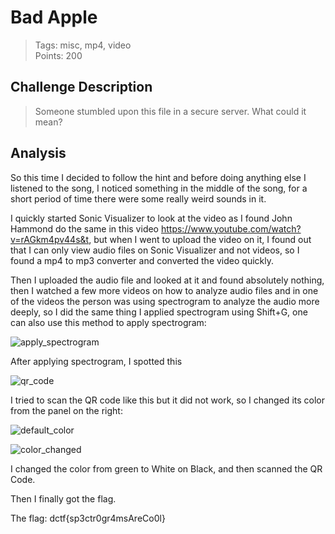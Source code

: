 # Bad Apple


> Tags: misc, mp4, video  
> Points: 200

## Challenge Description
> Someone stumbled upon this file in a secure server. What could it mean?


## Analysis
So this time I decided to follow the hint and before doing anything else I listened to the song, I noticed something in the middle of the song, for a short period of time there were some really weird sounds in it.

I quickly started Sonic Visualizer to look at the video as I found John Hammond do the same in this video https://www.youtube.com/watch?v=rAGkm4pv44s&t, but when I went to upload the video on it, I found out that I can only view audio files on Sonic Visualizer and not videos, so I found a mp4 to mp3 converter and converted the video quickly.

Then I uploaded the audio file and looked at it and found absolutely nothing, then I watched a few more videos on how to analyze audio files and in one of the videos the person was using spectrogram to analyze the audio more deeply, so I did the same thing I applied spectrogram using Shift+G, one can also use this method to apply spectrogram:

![apply_spectrogram](https://github.com/thirty2/CTF-Writeups/blob/master/2021/dCTF/misc/Bad-apple/apply_spectrogram.png)

After applying spectrogram, I spotted this
 
![qr_code](https://github.com/thirty2/CTF-Writeups/blob/master/2021/dCTF/misc/Bad-apple/qr_code.png)

I tried to scan the QR code like this but it did not work, so I changed its color from the panel on the right:

![default_color](https://github.com/thirty2/CTF-Writeups/blob/master/2021/dCTF/misc/Bad-apple/default_color.png)

![color_changed](https://github.com/thirty2/CTF-Writeups/blob/master/2021/dCTF/misc/Bad-apple/color_change.png)

I changed the color from green to White on Black, and then scanned the QR Code.

Then I finally got the flag.

The flag: dctf{sp3ctr0gr4msAreCo0l}
